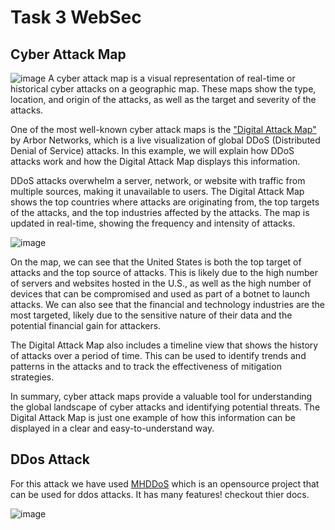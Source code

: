 # Task 3 WebSec
## Cyber Attack Map
![image](https://github.com/Khaders-sec/Task3-WebSec/assets/63330019/27902f3f-23bd-471d-aa01-513ad337451e)
A cyber attack map is a visual representation of real-time or historical cyber attacks on a geographic map. These maps show the type, location, and origin of the attacks, as well as the target and severity of the attacks.

One of the most well-known cyber attack maps is the ["Digital Attack Map"](https://www.digitalattackmap.com/) by Arbor Networks, which is a live visualization of global DDoS (Distributed Denial of Service) attacks. In this example, we will explain how DDoS attacks work and how the Digital Attack Map displays this information.

DDoS attacks overwhelm a server, network, or website with traffic from multiple sources, making it unavailable to users. The Digital Attack Map shows the top countries where attacks are originating from, the top targets of the attacks, and the top industries affected by the attacks. The map is updated in real-time, showing the frequency and intensity of attacks.

![image](https://github.com/Khaders-sec/Task3-WebSec/assets/63330019/f4fe7921-77a1-4d04-831a-e906b5e90f63)

On the map, we can see that the United States is both the top target of attacks and the top source of attacks. This is likely due to the high number of servers and websites hosted in the U.S., as well as the high number of devices that can be compromised and used as part of a botnet to launch attacks. We can also see that the financial and technology industries are the most targeted, likely due to the sensitive nature of their data and the potential financial gain for attackers.


The Digital Attack Map also includes a timeline view that shows the history of attacks over a period of time. This can be used to identify trends and patterns in the attacks and to track the effectiveness of mitigation strategies.

In summary, cyber attack maps provide a valuable tool for understanding the global landscape of cyber attacks and identifying potential threats. The Digital Attack Map is just one example of how this information can be displayed in a clear and easy-to-understand way.

## DDos Attack
For this attack we have used [MHDDoS](https://github.com/MatrixTM/MHDDoS) which is an opensource project that can be used for ddos attacks. It has many features! checkout thier docs.

![image](https://github.com/Khaders-sec/Task3-WebSec/assets/63330019/6e12f56a-965a-492a-b176-8e98e081ea60)


